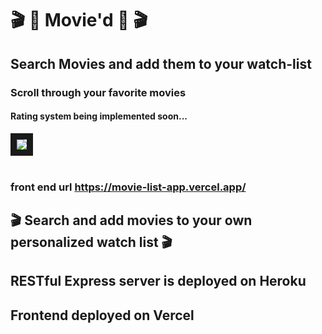 # 🎬 🎥 Movie'd 🎥 🎬 

## Search Movies and add them to your watch-list
### Scroll through your favorite movies
#### Rating system being implemented soon...

<img src="https://i.pinimg.com/originals/20/30/ab/2030ab5e7c9a64fdb7b7fb4d03c74532.jpg" border="10"></a><br /><a target='_blank' href='https://statewideinventory.org/subaru-0-60-times'></a><br />

### front end url https://movie-list-app.vercel.app/


## 🎬 Search and add movies to your own personalized watch list 🎬

## RESTful Express server is deployed on Heroku

## Frontend deployed on Vercel



